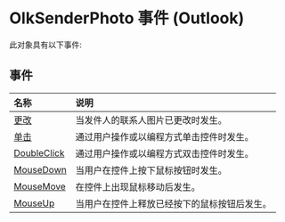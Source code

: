 
# OlkSenderPhoto 事件 (Outlook)
此对象具有以下事件:

## 事件



|**名称**|**说明**|
|:-----|:-----|
|[更改](a4d58172-a16f-6084-9230-af2c3cefa552.md)|当发件人的联系人图片已更改时发生。|
|[单击](046eccf2-5efa-9302-d356-9cb168133b13.md)|通过用户操作或以编程方式单击控件时发生。|
|[DoubleClick](4ed4eaf2-743b-ffc3-c723-3c628b04b0b1.md)|通过用户操作或以编程方式双击控件时发生。|
|[MouseDown](917641fc-d556-7e03-a287-746352af03f0.md)|当用户在控件上按下鼠标按钮时发生。|
|[MouseMove](8cf25c54-8216-26e5-c926-60a346b069fc.md)|在控件上出现鼠标移动后发生。|
|[MouseUp](8154f3bd-0e33-73cf-6879-aeff297c72ea.md)|当用户在控件上释放已经按下的鼠标按钮后发生。|
